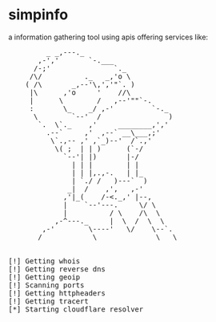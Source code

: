 # simpinfo 
a information gathering tool using apis offering services like:
<pre>
         _ _,---._ 
       ,-','       `-.___ 
      /-;'               `._ 
     /\/          ._   _,'o \ 
    ( /\       _,--'\,','"`. ) 
     |\      ,'o     '    //\ 
     |      \        /   ,--'""`-. 
     :       \_    _/ ,-'         `-._ 
      \        `--'  /                ) 
       `.  \`._    ,'     ________,',' 
         .--`     ,'  ,--` __\___,;' 
          \`.,-- ,' ,`_)--'  /`.,' 
           \( ;  | | )      (`-/ 
             `--'| |)       |-/ 
               | | |        | | 
               | | |,.,-.   | |_ 
               | `./ /   )---`  ) 
              _|  /    ,',   ,-' 
             ,'|_(    /-<._,' |--, 
             |    `--'---.     \/ \ 
             |          / \    /\  \ 
           ,-^---._     |  \  /  \  \ 
        ,-'        \----'   \/    \--`. 
       /            \              \   \ 


[!] Getting whois
[!] Getting reverse dns
[!] Getting geoip
[!] Scanning ports
[!] Getting httpheaders
[!] Getting tracert
[*] Starting cloudflare resolver
</pre>
